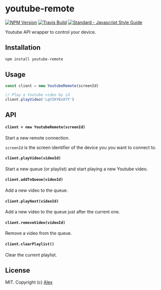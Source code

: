 # youtube-remote

[![NPM Version](https://img.shields.io/npm/v/youtube-remote.svg)](https://www.npmjs.com/package/youtube-remote)
[![Travis Build](https://travis-ci.com/alxhotel/youtube-remote.svg?branch=master)](https://travis-ci.org/alxhotel/youtube-remote)
[![Standard - Javascript Style Guide](https://img.shields.io/badge/code_style-standard-brightgreen.svg)](https://standardjs.com)

Youtube API wrapper to control your device.

## Installation

```sh
npm install youtube-remote
```

## Usage

```js
const client = new YoutubeRemote(screenId)

// Play a Youtube video by id
client.playVideo('LqYIKYEnX7Y')
```

## API

#### `client = new YoutubeRemote(screenId)`

Start a new remote connection.

`screenId` is the screen identifier of the device you you want to connect to.

#### `client.playVideo(videoId)`

Start a new queue (or playlist) and start playing a new Youtube video.

#### `client.addToQueue(videoId)`

Add a new video to the queue.

#### `client.playNext(videoId)`

Add a new video to the queue just after the current one.

#### `client.removeVideo(videoId)`

Remove a video from the queue.

#### `client.clearPlaylist()`

Clear the current playlist.

## License

MIT. Copyright (c) [Alex](https://github.com/alxhotel)
